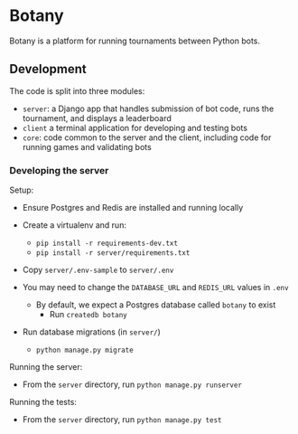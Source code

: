 # Botany

Botany is a platform for running tournaments between Python bots.

## Development

The code is split into three modules:

 * `server`: a Django app that handles submission of bot code, runs the tournament, and displays a leaderboard
 * `client` a terminal application for developing and testing bots
 * `core`: code common to the server and the client, including code for running games and validating bots

### Developing the server

Setup:

* Ensure Postgres and Redis are installed and running locally
* Create a virtualenv and run:
  * `pip install -r requirements-dev.txt`
  * `pip install -r server/requirements.txt`
* Copy `server/.env-sample` to `server/.env`
* You may need to change the `DATABASE_URL` and `REDIS_URL` values in `.env`
  * By default, we expect a Postgres database called `botany` to exist
    * Run `createdb botany`

* Run database migrations (in `server/`)
  * `python manage.py migrate`

Running the server:

* From the `server` directory, run `python manage.py runserver`

Running the tests:

* From the `server` directory, run `python manage.py test`

